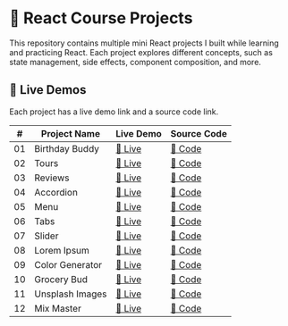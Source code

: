 # 🚀 React Course Projects

This repository contains multiple mini React projects I built while learning and practicing React. Each project explores different concepts, such as state management, side effects, component composition, and more.

## 📌 Live Demos

Each project has a live demo link and a source code link.

| #  | Project Name    |                      Live Demo                          |           Source Code            |
|----|-----------------|---------------------------------------------------------|----------------------------------|
| 01 | Birthday Buddy  | [🔗 Live](https://001-birthday-buddy.netlify.app/)      | [📂 Code](./01-birthday-buddy/)  |
| 02 | Tours           | [🔗 Live](https://002-tours-react.netlify.app/)         | [📂 Code](./02-tours/)           |
| 03 | Reviews         | [🔗 Live](https://003-reviews.netlify.app/)             | [📂 Code](./03-reviews/)         |
| 04 | Accordion       | [🔗 Live](https://004-accordion.netlify.app/)           | [📂 Code](./04-accordion/)       |
| 05 | Menu            | [🔗 Live](https://005-menu.netlify.app/)                | [📂 Code](./05-menu/)            |
| 06 | Tabs            | [🔗 Live](https://006-tabs.netlify.app/)                | [📂 Code](./06-tabs/)            |
| 07 | Slider          | [🔗 Live](https://007-slider.netlify.app/)              | [📂 Code](./07-slider/)          |
| 08 | Lorem Ipsum     | [🔗 Live](https://008-lorem-ipsum.netlify.app/)         | [📂 Code](./08-lorem-ipsum/)     |
| 09 | Color Generator | [🔗 Live](https://009-color-generator.netlify.app/)     | [📂 Code](./09-color-generator/) |
| 10 | Grocery Bud     | [🔗 Live](https://010-grocery-bud.netlify.app/)         | [📂 Code](./10-grocery-bud/)     |
| 11 | Unsplash Images | [🔗 Live](https://unsplash-img-react-vite.netlify.app/) | [📂 Code](./11-unsplash-images/) |
| 12 | Mix Master      | [🔗 Live](https://011-mix-master.netlify.app/)          | [📂 Code](./12-mix-master/)      |
